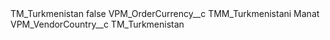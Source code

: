 <?xml version="1.0" encoding="UTF-8"?>
<CustomMetadata xmlns="http://soap.sforce.com/2006/04/metadata" xmlns:xsi="http://www.w3.org/2001/XMLSchema-instance" xmlns:xsd="http://www.w3.org/2001/XMLSchema">
    <label>TM_Turkmenistan</label>
    <protected>false</protected>
    <values>
        <field>VPM_OrderCurrency__c</field>
        <value xsi:type="xsd:string">TMM_Turkmenistani Manat</value>
    </values>
    <values>
        <field>VPM_VendorCountry__c</field>
        <value xsi:type="xsd:string">TM_Turkmenistan</value>
    </values>
</CustomMetadata>
